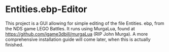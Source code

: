 # Entities.ebp-Editor
This project is a GUI allowing for simple editing of the file Entities. ebp, from the NDS game LEGO Battles. It runs using MurgaLua, found at https://github.com/igame3dbill/murgaLua (RIP John Murga). A more comprehensive installation guide will come later, when this is actually finished.
